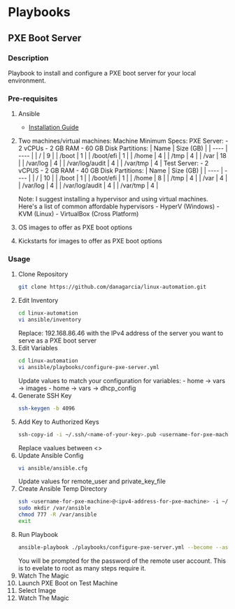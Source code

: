 # Playbooks
## PXE Boot Server
### Description
Playbook to install and configure a PXE boot server for your local environment.

### Pre-requisites
1. Ansible
    - [Installation Guide](https://docs.ansible.com/ansible/latest/installation_guide/intro_installation.html)
2. Two machines/virtual machines:
    Machine Minimum Specs:
        PXE Server:
            - 2 vCPUs
            - 2 GB RAM
            - 60 GB Disk
                Partitions:
                    | Name | Size (GB) |
                    | ---- | ---- |
                    | / | 9 |
                    | /boot | 1 |
                    | /boot/efi | 1 |
                    | /home | 4 |
                    | /tmp | 4 |
                    | /var | 18 |
                    | /var/log | 4 |
                    | /var/log/audit | 4 |
                    | /var/tmp | 4 |
        Test Server:
            - 2 vCPUS
            - 2 GB RAM
            - 40 GB Disk
                Partitions:
                    | Name | Size (GB) |
                    | ---- | ---- |
                    | / | 10 |
                    | /boot | 1 |
                    | /boot/efi | 1 |
                    | /home | 8 |
                    | /tmp | 4 |
                    | /var | 4 |
                    | /var/log | 4 |
                    | /var/log/audit | 4 |
                    | /var/tmp | 4 |

    Note: I suggest installing a hypervisor and using virtual machines. Here's a list of common affordable hypervisors
        - HyperV (Windows)
        - KVM (Linux)
        - VirtualBox (Cross Platform)
3. OS images to offer as PXE boot options
4. Kickstarts for images to offer as PXE boot options

### Usage
1. Clone Repository
    ```bash
    git clone https://github.com/danagarcia/linux-automation.git
    ```
2. Edit Inventory
    ```bash
    cd linux-automation
    vi ansible/inventory
    ```
    Replace: 192.168.86.46 with the IPv4 address of the server you want to serve as a PXE boot server
3. Edit Variables
    ```bash
    cd linux-automation
    vi ansible/playbooks/configure-pxe-server.yml
    ```
    Update values to match your configuration for variables:
        - home -> vars -> images
        - home -> vars -> dhcp_config
4. Generate SSH Key
    ```bash
    ssh-keygen -b 4096
    ```
5. Add Key to Authorized Keys
    ```bash
    ssh-copy-id -i ~/.ssh/<name-of-your-key>.pub <username-for-pxe-machine>@<ipv4-address-for-pxe-machine>
    ```
    Replace vaalues between <>
6. Update Ansible Config
    ```bash
    vi ansible/ansible.cfg
    ```
    Update values for remote_user and private_key_file
7. Create Ansible Temp Directory
    ```bash
    ssh <username-for-pxe-machine>@<ipv4-address-for-pxe-machine> -i ~/.ssh/<name-of-your-key>
    sudo mkdir /var/ansible
    chmod 777 -R /var/ansible
    exit
    ```
8. Run Playbook
   ```bash
   ansible-playbook ./playbooks/configure-pxe-server.yml --become --ask-become-pass
   ```
   You will be prompted for the password of the remote user account. This is to evelate to root as many steps require it.
9. Watch The Magic
10. Launch PXE Boot on Test Machine
11. Select Image
12. Watch The Magic